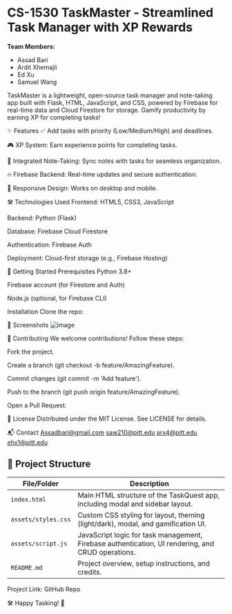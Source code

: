 # CS-1530 TaskMaster - Streamlined Task Manager with XP Rewards

**Team Members:**

- Assad Bari
- Ardit Xhemajli
- Ed Xu
- Samuel Wang

TaskMaster is a lightweight, open-source task manager and note-taking app built with Flask, HTML, JavaScript, and CSS, powered by Firebase for real-time data and Cloud Firestore for storage. Gamify productivity by earning XP for completing tasks!

✨ Features
✅ Add tasks with priority (Low/Medium/High) and deadlines.

🎮 XP System: Earn experience points for completing tasks.

📝 Integrated Note-Taking: Sync notes with tasks for seamless organization.

🔥 Firebase Backend: Real-time updates and secure authentication.

📱 Responsive Design: Works on desktop and mobile.

🛠️ Technologies Used
Frontend: HTML5, CSS3, JavaScript

Backend: Python (Flask)

Database: Firebase Cloud Firestore

Authentication: Firebase Auth

Deployment: Cloud-first storage (e.g., Firebase Hosting)

🚀 Getting Started
Prerequisites
Python 3.8+

Firebase account (for Firestore and Auth)

Node.js (optional, for Firebase CLI)

Installation
Clone the repo:





📸 Screenshots
![image](https://github.com/user-attachments/assets/b7b3949a-470d-416c-ab16-8b39ace5cca6)


🤝 Contributing
We welcome contributions! Follow these steps:

Fork the project.

Create a branch (git checkout -b feature/AmazingFeature).

Commit changes (git commit -m 'Add feature').

Push to the branch (git push origin feature/AmazingFeature).

Open a Pull Request.

📜 License
Distributed under the MIT License. See LICENSE for details.

📬 Contact
Assadbari@gmail.com
saw210@pitt.edu
arx4@pitt.edu
ehx1@pitt.edu

## 📁 Project Structure

| File/Folder            | Description                                                                 |
|-------------------------|-----------------------------------------------------------------------------|
| `index.html`             | Main HTML structure of the TaskQuest app, including modal and sidebar layout. |
| `assets/styles.css`      | Custom CSS styling for layout, theming (light/dark), modal, and gamification UI. |
| `assets/script.js`       | JavaScript logic for task management, Firebase authentication, UI rendering, and CRUD operations. |
| `README.md`              | Project overview, setup instructions, and credits.                         |




Project Link: GitHub Repo

🛠️ Happy Tasking! 🎉
